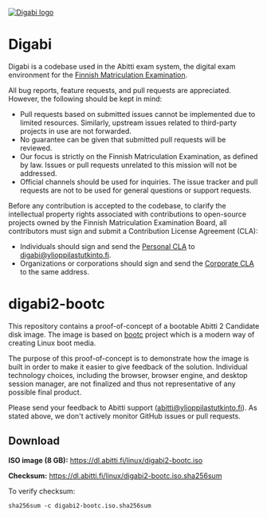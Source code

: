 [![Digabi logo](https://digabi.fi/images/digabi-logo.png)](https://digabi.fi)

# Digabi

Digabi is a codebase used in the Abitti exam system, the digital exam environment for the [Finnish Matriculation Examination](https://www.ylioppilastutkinto.fi/en).

All bug reports, feature requests, and pull requests are appreciated. However, the following should be kept in mind:

- Pull requests based on submitted issues cannot be implemented due to limited resources. Similarly, upstream issues related to third-party projects in use are not forwarded.
- No guarantee can be given that submitted pull requests will be reviewed.
- Our focus is strictly on the Finnish Matriculation Examination, as defined by law. Issues or pull requests unrelated to this mission will not be addressed.
- Official channels should be used for inquiries. The issue tracker and pull requests are not to be used for general questions or support requests.

Before any contribution is accepted to the codebase, to clarify the intellectual property rights associated with contributions to open-source projects owned by the Finnish Matriculation Examination Board, all contributors must sign and submit a Contribution License Agreement (CLA):

- Individuals should sign and send the [Personal CLA](https://digabi.fi/YTL%20Personal%20CLA.pdf) to [digabi@ylioppilastutkinto.fi](mailto:digabi@ylioppilastutkinto.fi).
- Organizations or corporations should sign and send the [Corporate CLA](https://digabi.fi/YTL%20Corporate%20CLA.pdf) to the same address.

# digabi2-bootc

This repository contains a proof-of-concept of a bootable Abitti 2 Candidate disk image. The image is based on [bootc](https://github.com/bootc-dev/bootc) project which is a modern way of creating Linux boot media.

The purpose of this proof-of-concept is to demonstrate how the image is built in order to make it easier to give feedback of the solution. Individual technology choices, including the browser, browser engine, and desktop session manager, are not finalized and thus not representative of any possible final product.

Please send your feedback to Abitti support (abitti@ylioppilastutkinto.fi). As stated above, we don't actively monitor GitHub issues or pull requests.

## Download

**ISO image (8 GB):** https://dl.abitti.fi/linux/digabi2-bootc.iso

**Checksum:** https://dl.abitti.fi/linux/digabi2-bootc.iso.sha256sum

To verify checksum:

    sha256sum -c digabi2-bootc.iso.sha256sum
